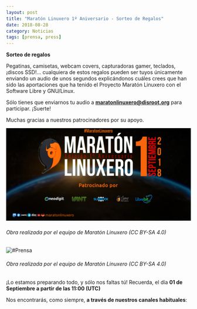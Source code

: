 ```yaml
---
layout: post
title: "Maratón Linuxero 1º Aniversario - Sorteo de Regalos"
date: 2018-08-28
category: Noticias
tags: [prensa, press]
---
```


**Sorteo de regalos**

Pegatinas, camisetas, webcam covers, capturadoras gamer, teclados, ¡discos SSD!... cualquiera de estos regalos pueden ser tuyos únicamente enviando un audio de unos segundos explicándonos cuáles crees que han sido las aportaciones que ha tenido el Proyecto Maratón Linuxero con el Software Libre y GNU/Linux.

Sólo tienes que enviarnos tu audio a **maratonlinuxero@disroot.org** para participar. ¡Suerte!

Muchas gracias a nuestros patrocinadores por su apoyo.

![#Prensa](/media/06_MARATON1Aniversario/Patrocinadores.png)
###### Obra realizada por el equipo de Maratón Linuxero (CC BY-SA 4.0)


![#Prensa](/media/06_MARATON1Aniversario/Anuncio_sorteo_maratón_primer_aniversario2.jpg)
###### Obra realizada por el equipo de Maratón Linuxero (CC BY-SA 4.0)


¡Lo estamos preparando todo, y sólo nos faltas tú! Recuerda, el día **01 de Septiembre a partir de las 11:00 (UTC)**


Nos encontrarás, como siempre, **a través de nuestros canales habituales**: